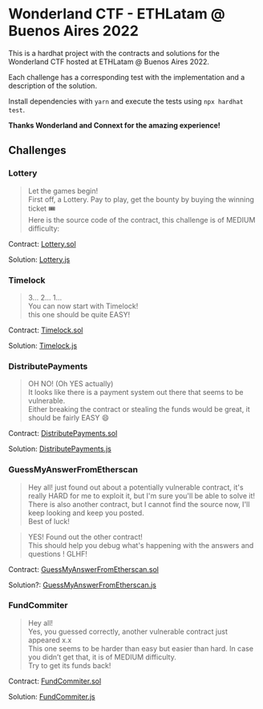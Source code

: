 # Wonderland CTF - ETHLatam @ Buenos Aires 2022

This is a hardhat project with the contracts and solutions for the Wonderland CTF hosted at ETHLatam @ Buenos Aires 2022.

Each challenge has a corresponding test with the implementation and a description of the solution.

Install dependencies with `yarn` and execute the tests using `npx hardhat test`.

**Thanks Wonderland and Connext for the amazing experience!**

## Challenges

### Lottery

>Let the games begin!  
>First off, a Lottery. Pay to play, get the bounty by buying the winning ticket 🎟  
>Here is the source code of the contract, this challenge is of MEDIUM difficulty:  

Contract: [Lottery.sol](contracts/Lottery.sol)

Solution: [Lottery.js](test/Lottery.js)

### Timelock

> 3... 2... 1...  
> You can now start with Timelock!  
> this one should be quite EASY!  

Contract: [Timelock.sol](contracts/Timelock.sol)

Solution: [Timelock.js](test/Timelock.js)

### DistributePayments

>OH NO! (Oh YES actually)  
>It looks like there is a payment system out there that seems to be vulnerable.  
>Either breaking the contract or stealing the funds would be great, it should be fairly EASY 😄  

Contract: [DistributePayments.sol](contracts/DistributePayments.sol)

Solution: [DistributePayments.js](test/DistributePayments.js)

### GuessMyAnswerFromEtherscan

>Hey all! just found out about a potentially vulnerable contract, it's really HARD for me to exploit it, but I'm sure you'll be able to solve it!  
>There is also another contract, but I cannot find the source now, I'll keep looking and keep you posted.  
>Best of luck!

>YES! Found out the other contract!  
>This should help you debug what's happening with the answers and questions ! GLHF!

Contract: [GuessMyAnswerFromEtherscan.sol](contracts/GuessMyAnswerFromEtherscan.sol)

Solution?: [GuessMyAnswerFromEtherscan.js](test/GuessMyAnswerFromEtherscan.js)

### FundCommiter

>Hey all!  
>Yes, you guessed correctly, another vulnerable contract just appeared x.x  
>This one seems to be harder than easy but easier than hard. In case you didn’t get that, it is of MEDIUM difficulty.  
>Try to get its funds back!

Contract: [FundCommiter.sol](contracts/FundCommiter.sol)

Solution: [FundCommiter.js](test/FundCommiter.js)
